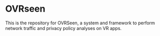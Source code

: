 # OVRseen
This is the repository for OVRSeen, a system and framework to perform network traffic and privacy policy analyses on VR apps.

